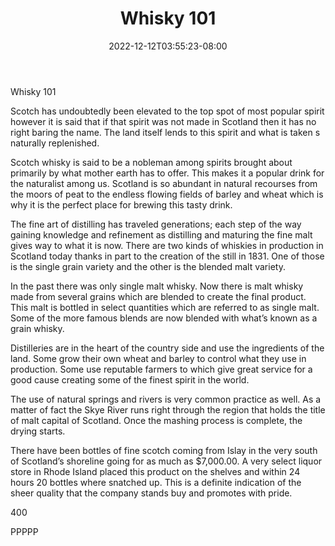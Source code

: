 ﻿---
title: "Whisky 101"
date: 2022-12-12T03:55:23-08:00
description: "Scotch Tips for Web Success"
featured_image: "/images/Scotch.jpg"
tags: ["Scotch"]
---

Whisky 101

Scotch has undoubtedly been elevated to the top spot of most popular spirit however it is said that if that spirit was not made in Scotland then it has no right baring the name. The land itself lends to this spirit and what is taken s naturally replenished.

Scotch whisky is said to be a nobleman among spirits brought about primarily by what mother earth has to offer.  This makes it a popular drink for the naturalist among us. Scotland is so abundant in natural recourses from the moors of peat to the endless flowing fields of barley and wheat which is why it is the perfect place for brewing this tasty drink.

The fine art of distilling has traveled generations; each step of the way gaining knowledge and refinement as distilling and maturing the fine malt gives way to what it is now. There are two kinds of whiskies in production in Scotland today thanks in part to the creation of the still in 1831.  One of those is the single grain variety and the other is the blended malt variety.

In the past there was only single malt whisky. Now there is malt whisky made from several grains which are blended to create the final product. This malt is bottled in select quantities which are referred to as single malt. Some of the more famous blends are now blended with what’s known as a grain whisky.

Distilleries are in the heart of the country side and use the ingredients of the land.  Some grow their own wheat and barley to control what they use in production. Some use reputable farmers to which give great service for a good cause creating some of the finest spirit in the world.

The use of natural springs and rivers is very common practice as well.  As a matter of fact the Skye River runs right through the region that holds the title of malt capital of Scotland. Once the mashing process is complete, the drying starts.  

There have been bottles of fine scotch coming from Islay in the very south of Scotland’s shoreline going for as much as $7,000.00.  A very select liquor store in Rhode Island placed this product on the shelves and within 24 hours 20 bottles where snatched up. This is a definite indication of the sheer quality that the company stands buy and promotes with pride.

400

PPPPP

